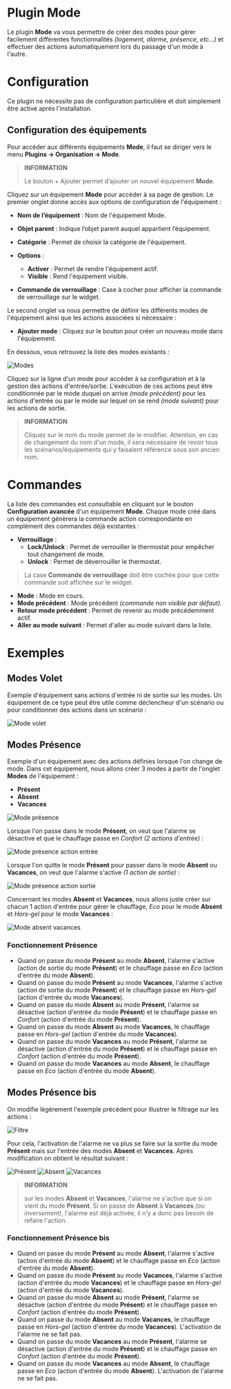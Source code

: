 # Plugin Mode

Le plugin **Mode** va vous permettre de créer des modes pour gérer facilement différentes fonctionnalités *(logement, alarme, présence, etc...)* et effectuer des actions automatiquement lors du passage d'un mode à l'autre.

# Configuration

Ce plugin ne nécessite pas de configuration particulière et doit simplement être activé après l'installation.

## Configuration des équipements

Pour accéder aux différents équipements **Mode**, il faut se diriger vers le menu **Plugins → Organisation → Mode**.

>**INFORMATION**
>
>Le bouton + Ajouter permet d’ajouter un nouvel équipement **Mode**.

Cliquez sur un équipement **Mode** pour accéder à sa page de gestion. Le premier onglet donne accès aux options de configuration de l'équipement :

- **Nom de l’équipement** : Nom de l'équipement Mode.
- **Objet parent** : Indique l’objet parent auquel appartient l’équipement.
- **Catégorie** : Permet de choisir la catégorie de l'équipement.
- **Options** :
    - **Activer** : Permet de rendre l'équipement actif.
    - **Visible** : Rend l'équipement visible.

- **Commande de verrouillage** : Case à cocher pour afficher la commande de verrouillage sur le widget.

Le second onglet va nous permettre de définir les différents modes de l'équipement ainsi que les actions associées si nécessaire :

- **Ajouter mode** : Cliquez sur le bouton pour créer un nouveau mode dans l'équipement.

En dessous, vous retrouvez la liste des modes existants :

![Modes](../images/mode_screenshot1.png)

Cliquez sur la ligne d'un mode pour accéder à sa configuration et à la gestion des actions d'entrée/sortie. L'exécution de ces actions peut être conditionnée par le mode duquel on arrive *(mode précédent)* pour les actions d'entrée ou par le mode sur lequel on se rend *(mode suivant)* pour les actions de sortie.

>**INFORMATION**
>
>Cliquez sur le nom du mode permet de le modifier. Attention, en cas de changement du nom d'un mode, il sera nécessaire de revoir tous les scénarios/équipements qui y faisaient référence sous son ancien nom.

# Commandes

La liste des commandes est consultable en cliquant sur le bouton **Configuration avancée** d'un équipement **Mode**. Chaque mode créé dans un équipement génèrera la commande action correspondante en complément des commandes déjà existantes :

- **Verrouillage** :
    - **Lock/Unlock** : Permet de verrouiller le thermostat pour empêcher tout changement de mode.
    - **Unlock** : Permet de déverrouiller le thermostat.
>La case **Commande de verrouillage** doit être cochée pour que cette commande soit affichée sur le widget.

- **Mode** : Mode en cours.
- **Mode précédent** : Mode précédent *(commande non visible par défaut)*.
- **Retour mode précédent** : Permet de revenir au mode précédemment actif.
- **Aller au mode suivant** : Permet d'aller au mode suivant dans la liste.

# Exemples

## Modes Volet

Exemple d'équipement sans actions d'entrée ni de sortie sur les modes. Un équipement de ce type peut être utile comme déclencheur d'un scénario ou pour conditionner des actions dans un scénario :

![Mode volet](../images/mode_volet.png)

## Modes Présence

Exemple d'un équipement avec des actions définies lorsque l'on change de mode. Dans cet équipement, nous allons créer 3 modes à partir de l'onglet **Modes** de l'équipement :

- **Présent**
- **Absent**
- **Vacances**

![Mode présence](../images/mode_presence_mode.png)

Lorsque l'on passe dans le mode **Présent**, on veut que l'alarme se désactive et que le chauffage passe en *Confort (2 actions d'entrée)* :

![Mode présence action entrée](../images/mode_presence_entree.png)

Lorsque l'on quitte le mode **Présent** pour passer dans le mode **Absent** ou **Vacances**, on veut que l'alarme s'active *(1 action de sortie)* :

![Mode présence action sortie](../images/mode_presence_sortie.png)

Concernant les modes **Absent** et **Vacances**, nous allons juste créer sur chacun 1 action d'entrée pour gérer le chauffage, *Eco* pour le mode **Absent** et *Hors-gel* pour le mode **Vacances** :

![Mode absent vacances](../images/mode_presence_absent_vacances.png)

### Fonctionnement Présence

- Quand on passe du mode **Présent** au mode **Absent**, l'alarme s'active (action de sortie du mode **Présent**) et le chauffage passe en *Eco* (action d'entrée du mode **Absent**).  
- Quand on passe du mode **Présent** au mode **Vacances**, l'alarme s'active (action de sortie du mode **Présent**) et le chauffage passe en *Hors-gel* (action d'entrée du mode **Vacances**).
- Quand on passe du mode **Absent** au mode **Présent**, l'alarme se désactive (action d'entrée du mode **Présent**) et le chauffage passe en *Confort* (action d'entrée du mode **Présent**).
- Quand on passe du mode **Absent** au mode **Vacances**, le chauffage passe en *Hors-gel* (action d'entrée du mode **Vacances**).
- Quand on passe du mode **Vacances** au mode **Présent**, l'alarme se désactive (action d'entrée du mode **Présent**) et le chauffage passe en *Confort* (action d'entrée du mode **Présent**).
- Quand on passe du mode **Vacances** au mode **Absent**, le chauffage passe en *Eco* (action d'entrée du mode **Absent**).

## Modes Présence bis

On modifie légèrement l'exemple précédent pour illustrer le filtrage sur les actions :

![Filtre](../images/mode_presence_filtre.png)

Pour cela, l'activation de l'alarme ne va plus se faire sur la sortie du mode **Présent** mais sur l'entrée des modes **Absent** et **Vacances**. Après modification on obtient le résultat suivant :

![Présent](../images/mode_presence_bis_present.png)
![Absent](../images/mode_presence_bis_absent.png)
![Vacances](../images/mode_presence_bis_vacances.png)

>**INFORMATION**
>
>sur les modes **Absent** et **Vacances**, l'alarme ne s'active que si on vient du mode **Présent**. Si on passe de **Absent** à **Vacances** *(ou inversement)*, l'alarme est déjà activée, il n'y a donc pas besoin de refaire l'action.

### Fonctionnement Présence bis

- Quand on passe du mode **Présent** au mode **Absent**, l'alarme s'active (action d'entrée du mode **Absent**) et le chauffage passe en *Eco* (action d'entrée du mode **Absent**).  
- Quand on passe du mode **Présent** au mode **Vacances**, l'alarme s'active (action d'entrée du mode **Vacances**) et le chauffage passe en *Hors-gel* (action d'entrée du mode **Vacances**).
- Quand on passe du mode **Absent** au mode **Présent**, l'alarme se désactive (action d'entrée du mode **Présent**) et le chauffage passe en *Confort* (action d'entrée du mode **Présent**).
- Quand on passe du mode **Absent** au mode **Vacances**, le chauffage passe en *Hors-gel* (action d'entrée du mode **Vacances**). L'activation de l'alarme ne se fait pas.
- Quand on passe du mode **Vacances** au mode **Présent**, l'alarme se désactive (action d'entrée du mode **Présent**) et le chauffage passe en *Confort* (action d'entrée du mode **Présent**).
- Quand on passe du mode **Vacances** au mode **Absent**, le chauffage passe en *Eco* (action d'entrée du mode **Absent**). L'activation de l'alarme ne se fait pas.
